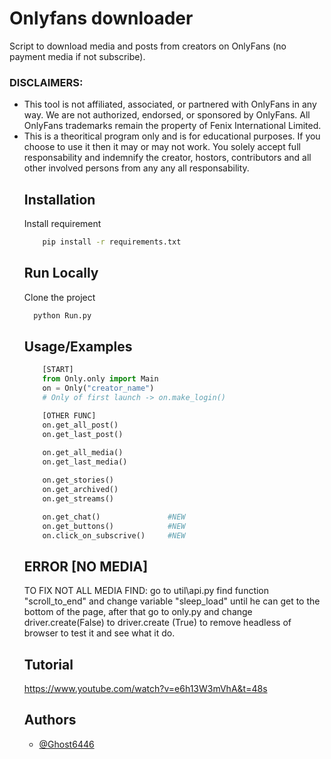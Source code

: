 # Onlyfans downloader

Script to download media and posts from creators on OnlyFans (no payment media if not subscribe).

<h3>DISCLAIMERS:</h3>
<ul>
    <li>
        This tool is not affiliated, associated, or partnered with OnlyFans in any way. We are not authorized, endorsed, or sponsored by OnlyFans. All OnlyFans trademarks remain the property of Fenix International Limited.
    </li>
    <li>
        This is a theoritical program only and is for educational purposes. If you choose to use it then it may or may not work. You solely accept full responsability and indemnify the creator, hostors, contributors and all other involved persons from any any all responsability.
    </li>
<h3>

## Installation

Install requirement

```bash
    pip install -r requirements.txt
```

## Run Locally

Clone the project

```bash
  python Run.py
```

## Usage/Examples

```python
    [START]
    from Only.only import Main
    on = Only("creator_name")
    # Only of first launch -> on.make_login()

    [OTHER FUNC]
    on.get_all_post()
    on.get_last_post()
  
    on.get_all_media()
    on.get_last_media()

    on.get_stories()
    on.get_archived()
    on.get_streams()

    on.get_chat()               #NEW
    on.get_buttons()            #NEW
    on.click_on_subscrive()     #NEW

```

## ERROR [NO MEDIA]
TO FIX NOT ALL MEDIA FIND: go to util\api.py find function "scroll_to_end" and change variable "sleep_load" until he can get to the bottom of the page, after that go to only.py and change driver.create(False) to driver.create (True) to remove headless of browser to test it and see what it do.


## Tutorial
https://www.youtube.com/watch?v=e6h13W3mVhA&t=48s

## Authors

- [@Ghost6446](https://www.github.com/Ghost6446)
